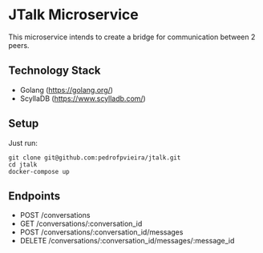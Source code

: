 # JTalk Microservice

This microservice intends to create a bridge for communication between 2 peers.

## Technology Stack
* Golang (https://golang.org/)
* ScyllaDB (https://www.scylladb.com/)

## Setup
Just run:
```
git clone git@github.com:pedrofpvieira/jtalk.git
cd jtalk
docker-compose up
```

## Endpoints

* POST /conversations
* GET /conversations/:conversation_id
* POST /conversations/:conversation_id/messages
* DELETE /conversations/:conversation_id/messages/:message_id